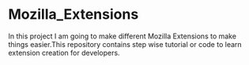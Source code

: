 # Mozilla_Extensions
In this project I am going to make different Mozilla Extensions to make things easier.This repository contains step wise tutorial or code to learn extension creation for developers.
